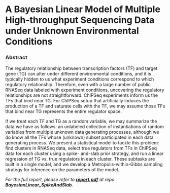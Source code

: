 # A Bayesian Linear Model of Multiple High-throughput Sequencing Data under Unknown Environmental Conditions

### Abstract

The regulatory relationship between transcription factors (TF) and target gene (TG) can alter under different environmental conditions, and it is typically hidden to us what experiment conditions correspond to which regulatory relationship. Therefore, even with a large number of public RNASeq data labeled with experiment conditions, uncovering the regulatory relationships are not straightforward. ChIPSeq experiments inform us the TFs that bind near TG. For ChIPSeq setup that artificially induces the production of a TF and saturate cells with the TF, we may assume those TFs that bind near TG represents the entire regulator space.

If we treat each TF and TG as a random variable, we may summarize the data we have as follows: an unlabeled collection of instantiations of random variables from multiple unknown data generating processes, although we do know all the TFs whose (unknown) subset participated in each data generating process. We present a statistical model to tackle this problem: find clusters in RNASeq data, select true regulators from TFs in ChIPSeq data for each cluster using a spike- and-slab prior strategy, and run a linear regression of TG vs. true regulators in each cluster. These subtasks are built in a single model, and we develop a Metropolis-within-Gibbs sampling strategy for inference on the parameters of the model.

*For the full report, please refer to [__report.pdf__](https://github.com/yuan-yin-truly/BayesianLinear_SpikeAndSlab/blob/main/report.pdf) at repo __BayesianLinear\_SpikeAndSlab__.*